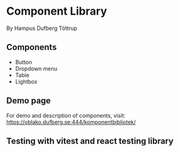 # Component Library

By Hampus Dufberg Töttrup

## Components

-  Button
-  Dropdown menu
-  Table
-  Lightbox

## Demo page

For demo and description of components, visit: https://oblako.dufberg.se:444/komponentbibliotek/

## Testing with vitest and react testing library

